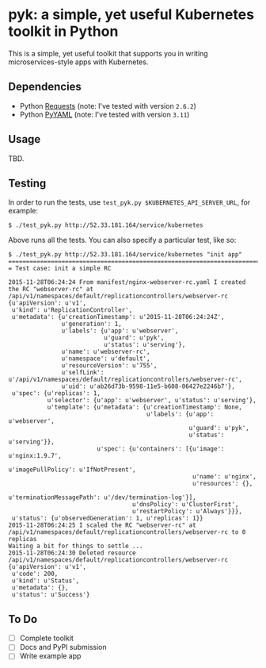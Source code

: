 # pyk: a simple, yet useful Kubernetes toolkit in Python

This is a simple, yet useful toolkit that supports you in writing microservices-style apps with Kubernetes. 


## Dependencies

* Python [Requests](http://docs.python-requests.org/en/latest/) (note: I've tested with version `2.6.2`)
* Python [PyYAML](http://pyyaml.org/wiki/PyYAML) (note: I've tested with version `3.11`)

## Usage

TBD.


## Testing

In order to run the tests, use `test_pyk.py $KUBERNETES_API_SERVER_URL`, for example:

    $ ./test_pyk.py http://52.33.181.164/service/kubernetes

Above runs all the tests. You can also specify a particular test, like so:

    $ ./test_pyk.py http://52.33.181.164/service/kubernetes "init app"
    ================================================================================
    = Test case: init a simple RC

    2015-11-28T06:24:24 From manifest/nginx-webserver-rc.yaml I created the RC "webserver-rc" at /api/v1/namespaces/default/replicationcontrollers/webserver-rc
    {u'apiVersion': u'v1',
     u'kind': u'ReplicationController',
     u'metadata': {u'creationTimestamp': u'2015-11-28T06:24:24Z',
                   u'generation': 1,
                   u'labels': {u'app': u'webserver',
                               u'guard': u'pyk',
                               u'status': u'serving'},
                   u'name': u'webserver-rc',
                   u'namespace': u'default',
                   u'resourceVersion': u'755',
                   u'selfLink': u'/api/v1/namespaces/default/replicationcontrollers/webserver-rc',
                   u'uid': u'ab26d73b-9598-11e5-b608-06427e2246b7'},
     u'spec': {u'replicas': 1,
               u'selector': {u'app': u'webserver', u'status': u'serving'},
               u'template': {u'metadata': {u'creationTimestamp': None,
                                           u'labels': {u'app': u'webserver',
                                                       u'guard': u'pyk',
                                                       u'status': u'serving'}},
                             u'spec': {u'containers': [{u'image': u'nginx:1.9.7',
                                                        u'imagePullPolicy': u'IfNotPresent',
                                                        u'name': u'nginx',
                                                        u'resources': {},
                                                        u'terminationMessagePath': u'/dev/termination-log'}],
                                       u'dnsPolicy': u'ClusterFirst',
                                       u'restartPolicy': u'Always'}}},
     u'status': {u'observedGeneration': 1, u'replicas': 1}}
    2015-11-28T06:24:25 I scaled the RC "webserver-rc" at /api/v1/namespaces/default/replicationcontrollers/webserver-rc to 0 replicas
    Waiting a bit for things to settle ...
    2015-11-28T06:24:30 Deleted resource /api/v1/namespaces/default/replicationcontrollers/webserver-rc
    {u'apiVersion': u'v1',
     u'code': 200,
     u'kind': u'Status',
     u'metadata': {},
     u'status': u'Success'}


## To Do

- [ ] Complete toolkit
- [ ] Docs and PyPI submission
- [ ] Write example app
